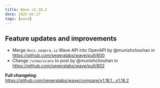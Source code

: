 ```yaml
---
title: Wave v1.18.2
date: 2025-02-27
tags: [wave]
---
```


## Feature updates and improvements

- Merge `docs.seqera.io` Wave API into OpenAPI by @munishchouhan in https://github.com/seqeralabs/wave/pull/800
- Change `/view/scans` to post by @munishchouhan in https://github.com/seqeralabs/wave/pull/802

**Full changelog**: https://github.com/seqeralabs/wave/compare/v1.18.1...v1.18.2
